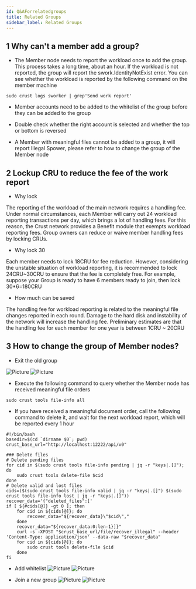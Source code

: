 ```yaml
---
id: Q&AForrelatedgroups
title: Related Groups
sidebar_label: Related Groups
---
```


## 1 Why can't a member add a group?

- The Member node needs to report the workload once to add the group. This process takes a long time, about an hour. If the workload is not reported, the group will report the swork.IdentityNotExist error. You can see whether the workload is reported by the following command on the member machine

```shell
sudo crust logs sworker | grep'Send work report'
```

- Member accounts need to be added to the whitelist of the group before they can be added to the group

- Double check whether the right account is selected and whether the top or bottom is reversed

- A Member with meaningful files cannot be added to a group, it will report Illegal Spower, please refer to how to change the group of the Member node

## 2 Lockup CRU to reduce the fee of the work report

- Why lock

The reporting of the workload of the main network requires a handling fee. Under normal circumstances, each Member will carry out 24 workload reporting transactions per day, which brings a lot of handling fees. For this reason, the Crust network provides a Benefit module that exempts workload reporting fees. Group owners can reduce or waive member handling fees by locking CRUs.

- Why lock 30

Each member needs to lock 18CRU for fee reduction. However, considering the unstable situation of workload reporting, it is recommended to lock 24CRU~30CRU to ensure that the fee is completely free. For example, suppose your Group is ready to have 6 members ready to join, then lock 30*6=180CRU

- How much can be saved

The handling fee for workload reporting is related to the meaningful file changes reported in each round. Damage to the hard disk and instability of the network will increase the handling fee. Preliminary estimates are that the handling fee for each member for one year is between 1CRU ~ 20CRU


## 3 How to change the group of Member nodes?

- Exit the old group

![Picture](assets/qa/quit1.png)
![Picture](assets/qa/quit2.png)

- Execute the following command to query whether the Member node has received meaningful file orders
```shell
sudo crust tools file-info all
```
- If you have received a meaningful document order, call the following command to delete it, and wait for the next workload report, which will be reported every 1 hour
```shell
#!/bin/bash
basedir=$(cd `dirname $0`; pwd)
crust_base_url="http://localhost:12222/api/v0"

### Delete files
# Delete pending files
for cid in $(sudo crust tools file-info pending | jq -r "keys|.[]"); do
    sudo crust tools delete-file $cid
done
# Delete valid and lost files
cids=($(sudo crust tools file-info valid | jq -r "keys|.[]") $(sudo crust tools file-info lost | jq -r "keys|.[]"))
recover_data='{"deleted_files":['
if [ ${#cids[@]} -gt 0 ]; then
    for cid in ${cids[@]}; do
        recover_data="${recover_data}\"$cid\","
    done
    recover_data="${recover_data:0:len-1}]}"
    curl -s -XPOST "$crust_base_url/file/recover_illegal" --header 'Content-Type: application/json' --data-raw "$recover_data"
    for cid in ${cids[@]}; do
        sudo crust tools delete-file $cid
    done
fi
```

- Add whitelist
![Picture](assets/benefits/addallowaccount1.png)
![Picture](assets/benefits/addallowaccount2.png)

- Join a new group
![Picture](assets/benefits/joingroup1.png)
![Picture](assets/benefits/joingroup2.png)
